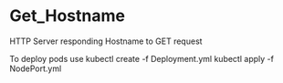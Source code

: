 # Get_Hostname
HTTP Server responding Hostname to GET request

To deploy pods use 
kubectl create -f Deployment.yml 
kubectl apply -f NodePort.yml

